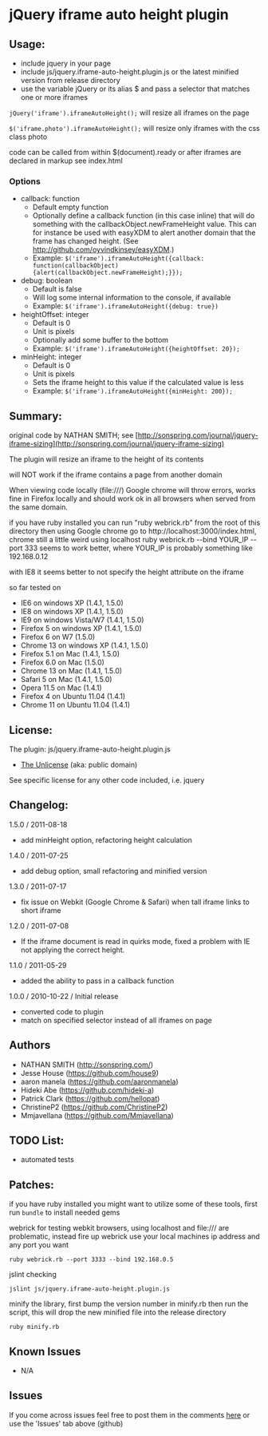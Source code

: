 #  jQuery iframe auto height plugin

## Usage:

* include jquery in your page
* include js/jquery.iframe-auto-height.plugin.js or the latest minified version from release directory
* use the variable jQuery or its alias $ and pass a selector that matches one or more iframes

`jQuery('iframe').iframeAutoHeight();` will resize all iframes on the page

`$('iframe.photo').iframeAutoHeight();` will resize only iframes with the css class photo

code can be called from within $(document).ready or after iframes are declared in markup
see index.html

### Options

* callback: function
  * Default empty function 
  * Optionally define a callback function (in this case inline) that will do something with the callbackObject.newFrameHeight value. This can for instance be used with easyXDM to alert another domain that the frame has changed height. (See http://github.com/oyvindkinsey/easyXDM.)
  * Example: `$('iframe').iframeAutoHeight({callback: function(callbackObject){alert(callbackObject.newFrameHeight);}});`
* debug: boolean
  * Default is false
  * Will log some internal information to the console, if available
  * Example: `$('iframe').iframeAutoHeight({debug: true})` 
* heightOffset: integer
  * Default is 0 
  * Unit is pixels
  * Optionally add some buffer to the bottom
  * Example: `$('iframe').iframeAutoHeight({heightOffset: 20});` 
* minHeight: integer
  * Default is 0 
  * Unit is pixels
  * Sets the iframe height to this value if the calculated value is less
  * Example: `$('iframe').iframeAutoHeight({minHeight: 200});` 


## Summary:

original code by NATHAN SMITH; see [http://sonspring.com/journal/jquery-iframe-sizing](http://sonspring.com/journal/jquery-iframe-sizing)

The plugin will resize an iframe to the height of its contents

will NOT work if the iframe contains a page from another domain

When viewing code locally (file:///) Google chrome will throw errors, 
works fine in Firefox locally and should work ok in all browsers when served from the same domain. 

if you have ruby installed you can run "ruby webrick.rb" from the root of this directory
then using Google chrome go to http://localhost:3000/index.html, chrome still a little weird using localhost
ruby webrick.rb --bind YOUR_IP --port 333
seems to work better, where YOUR_IP is probably something like 192.168.0.12

with IE8 it seems better to not specify the height attribute on the iframe

so far tested on 

* IE6 on windows XP (1.4.1, 1.5.0)
* IE8 on windows XP (1.4.1, 1.5.0)
* IE9 on windows Vista/W7 (1.4.1, 1.5.0)
* Firefox 5 on windows XP (1.4.1, 1.5.0)
* Firefox 6 on W7 (1.5.0)
* Chrome 13 on windows XP (1.4.1, 1.5.0)
* Firefox 5.1 on Mac (1.4.1, 1.5.0)
* Firefox 6.0 on Mac (1.5.0)
* Chrome 13 on Mac (1.4.1, 1.5.0)
* Safari 5 on Mac (1.4.1, 1.5.0)
* Opera 11.5 on Mac (1.4.1)
* Firefox 4 on Ubuntu 11.04 (1.4.1)
* Chrome 11 on Ubuntu 11.04 (1.4.1)


## License:

The plugin: js/jquery.iframe-auto-height.plugin.js

* [The Unlicense](http://unlicense.org) (aka: public domain) 

See specific license for any other code included, i.e. jquery 


## Changelog:
1.5.0 / 2011-08-18

* add minHeight option, refactoring height calculation 

1.4.0 / 2011-07-25

* add debug option, small refactoring and minified version

1.3.0 / 2011-07-17

* fix issue on Webkit (Google Chrome & Safari) when tall iframe links to short iframe

1.2.0 / 2011-07-08 

* If the iframe document is read in quirks mode, fixed a problem with IE not applying the correct height.

1.1.0 / 2011-05-29 

* added the ability to pass in a callback function

1.0.0 / 2010-10-22 / Initial release

* converted code to plugin
* match on specified selector instead of all iframes on page

## Authors

* NATHAN SMITH (http://sonspring.com/)
* Jesse House (https://github.com/house9)
* aaron manela (https://github.com/aaronmanela)
* Hideki Abe (https://github.com/hideki-a)
* Patrick Clark (https://github.com/hellopat)
* ChristineP2 (https://github.com/ChristineP2)
* Mmjavellana (https://github.com/Mmjavellana)

## TODO List:

* automated tests

## Patches:

if you have ruby installed you might want to utilize some of these tools, 
first run `bundle` to install needed gems

webrick for testing webkit browsers, using localhost and file:/// are problematic,
instead fire up webrick use your local machines ip address and any port you want

`ruby webrick.rb --port 3333 --bind 192.168.0.5`

jslint checking

`jslint js/jquery.iframe-auto-height.plugin.js`

minify the library, first bump the version number in minify.rb then run the script, 
this will drop the new minified file into the release directory

`ruby minify.rb`

## Known Issues 

* N/A

## Issues 

If you come across issues feel free to post them in the comments [here](http://house9.blogspot.com/2010/10/jquery-iframe-auto-height-plugin.html) or use the 'Issues' tab above (github)
